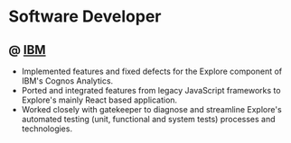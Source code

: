 # Software Developer
## @ [IBM](https://www.ibm.com/products/cognos-analytics)
- Implemented features and fixed defects for the Explore component of IBM's Cognos Analytics.
- Ported and integrated features from legacy JavaScript frameworks to Explore's mainly React based application.
- Worked closely with gatekeeper to diagnose and streamline Explore's automated testing (unit, functional and system tests) processes and technologies.